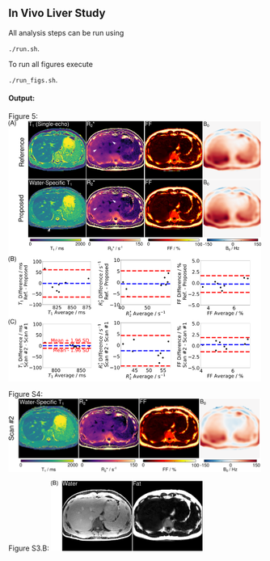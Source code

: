## In Vivo Liver Study

All analysis steps can be run using

`./run.sh`.

To run all figures execute

`./run_figs.sh`.

#### Output:

Figure 5:
<img src="figure/figure_05_ref.png" alt="In Vivo Liver Figure" width="500"/>  

Figure S4:
<img src="figure/figure_s04_ref.png" alt="In Vivo Liver Supplementary Figure" width="500"/>

Figure S3.B:
<img src="figure/figure_s03_part_B_ref.png" alt="In Vivo Supplementary Brain Figure 3.B" width="300"/>